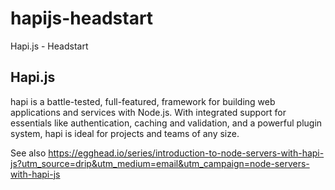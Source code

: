 # hapijs-headstart
Hapi.js - Headstart

## Hapi.js

hapi is a battle-tested, full-featured, framework for building web applications and services with Node.js. With integrated support for essentials like authentication, caching and validation, and a powerful plugin system, hapi is ideal for projects and teams of any size.

See also https://egghead.io/series/introduction-to-node-servers-with-hapi-js?utm_source=drip&utm_medium=email&utm_campaign=node-servers-with-hapi-js

